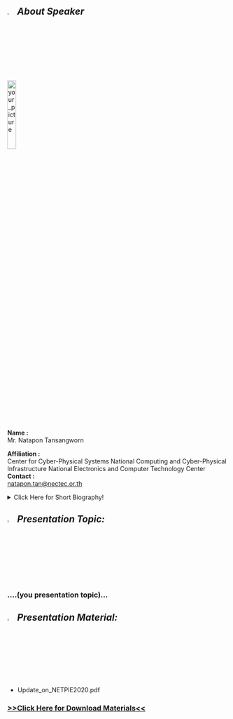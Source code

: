 ## <img width="3.5%" src="/Agenda/picture/biblio.png" /><link rel="stylesheet" type="text/css" media="all" href="./css/logo.css"/> <i class = "fa fa-handshake-p" aria-hidden="true">About Speaker</i> 

<img width="20%" alt="your_picture" src ="/Presentation_program/7_Update_on_new_NETPIE/picture/....(file name of picture).." />

**Name :**<br>Mr. Natapon Tansangworn

**Affiliation :**<br>Center for Cyber-Physical Systems
National Computing and Cyber-Physical Infrastructure
National Electronics and Computer Technology Center
**Contact :**<br>natapon.tan@nectec.or.th

<details>
    <summary>Click Here for Short Biography!</summary>
    ....(Optional)....
</details>

## <img width="3.5%" src="/Agenda/picture/present.png" /><link rel="stylesheet" type="text/css" media="all" href="./css/logo.css"/> <i class = "fa fa-handshake-p" aria-hidden="true">Presentation Topic:</i>
<h3> ....(you presentation topic)...</h3>

## <img width="3.5%" src="/Agenda/picture/material.png" /><link rel="stylesheet" type="text/css" media="all" href="./css/logo.css"/> <i class = "fa fa-handshake-p" aria-hidden="true">Presentation Material:</i>
- Update_on_NETPIE2020.pdf<br>
<h3><a href="/Presentation_program/7_Update_on_new_NETPIE/presentation_material/Update_on_NETPIE2020.pdf">>>Click Here for Download Materials<<</a></h3>
